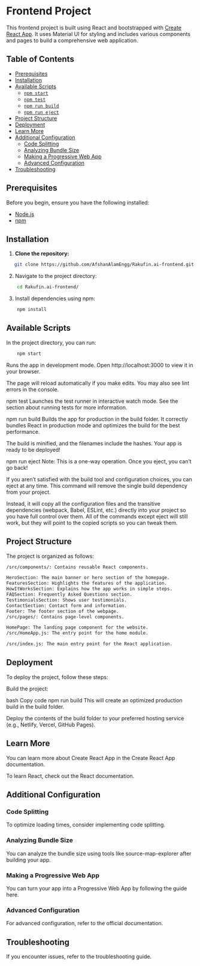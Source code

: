 # Frontend Project

This frontend project is built using React and bootstrapped with [Create React App](https://github.com/facebook/create-react-app). It uses Material UI for styling and includes various components and pages to build a comprehensive web application.

## Table of Contents

- [Prerequisites](#prerequisites)
- [Installation](#installation)
- [Available Scripts](#available-scripts)
  - [`npm start`](#npm-start)
  - [`npm test`](#npm-test)
  - [`npm run build`](#npm-run-build)
  - [`npm run eject`](#npm-run-eject)
- [Project Structure](#project-structure)
- [Deployment](#deployment)
- [Learn More](#learn-more)
- [Additional Configuration](#additional-configuration)
  - [Code Splitting](#code-splitting)
  - [Analyzing Bundle Size](#analyzing-bundle-size)
  - [Making a Progressive Web App](#making-a-progressive-web-app)
  - [Advanced Configuration](#advanced-configuration)
- [Troubleshooting](#troubleshooting)

## Prerequisites

Before you begin, ensure you have the following installed:

- [Node.js](https://nodejs.org/)
- [npm](https://www.npmjs.com/)

## Installation

1. **Clone the repository:**

```bash
   git clone https://github.com/AfshanAlamEngg/Rakufin.ai-frontend.git
```

2. Navigate to the project directory:

```bash
    cd Rakufin.ai-frontend/
```
3. Install dependencies using npm:

```bash
    npm install
```
## Available Scripts
In the project directory, you can run:
```bash
    npm start
```
Runs the app in development mode.
Open http://localhost:3000 to view it in your browser.

The page will reload automatically if you make edits.
You may also see lint errors in the console.

npm test
Launches the test runner in interactive watch mode.
See the section about running tests for more information.

npm run build
Builds the app for production in the build folder.
It correctly bundles React in production mode and optimizes the build for the best performance.

The build is minified, and the filenames include the hashes.
Your app is ready to be deployed!

npm run eject
Note: This is a one-way operation. Once you eject, you can’t go back!

If you aren’t satisfied with the build tool and configuration choices, you can eject at any time. This command will remove the single build dependency from your project.

Instead, it will copy all the configuration files and the transitive dependencies (webpack, Babel, ESLint, etc.) directly into your project so you have full control over them. All of the commands except eject will still work, but they will point to the copied scripts so you can tweak them.

## Project Structure
The project is organized as follows:

```bash
/src/components/: Contains reusable React components.

HeroSection: The main banner or hero section of the homepage.
FeaturesSection: Highlights the features of the application.
HowItWorksSection: Explains how the app works in simple steps.
FAQSection: Frequently Asked Questions section.
TestimonialsSection: Shows user testimonials.
ContactSection: Contact form and information.
Footer: The footer section of the webpage.
/src/pages/: Contains page-level components.

HomePage: The landing page component for the website.
/src/HomeApp.js: The entry point for the home module.

/src/index.js: The main entry point for the React application.
```

## Deployment
To deploy the project, follow these steps:

Build the project:

bash
Copy code
npm run build
This will create an optimized production build in the build folder.

Deploy the contents of the build folder to your preferred hosting service (e.g., Netlify, Vercel, GitHub Pages).

## Learn More
You can learn more about Create React App in the Create React App documentation.

To learn React, check out the React documentation.

## Additional Configuration
### Code Splitting
To optimize loading times, consider implementing code splitting.

### Analyzing Bundle Size
You can analyze the bundle size using tools like source-map-explorer after building your app.

### Making a Progressive Web App
You can turn your app into a Progressive Web App by following the guide here.

### Advanced Configuration
For advanced configuration, refer to the official documentation.

## Troubleshooting
If you encounter issues, refer to the troubleshooting guide.

